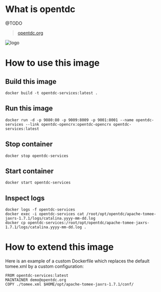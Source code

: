 # What is opentdc

@TODO

> [opentdc.org](http://www.opentdc.org)

![logo](https://raw.githubusercontent.com/docker-library/docs/master/opentdc/logo.png)

# How to use this image

## Build this image

    docker build -t opentdc-services:latest .
    
## Run this image

    docker run -d -p 9080:80 -p 9009:8009 -p 9001:8001 --name opentdc-services --link opentdc-opencrx:opentdc-opencrx opentdc-services:latest
    
## Stop container

    docker stop opentdc-services
    
## Start container

    docker start opentdc-services
    
## Inspect logs

    docker logs -f opentdc-services
    docker exec -i opentdc-services cat /root/opt/opentdc/apache-tomee-jaxrs-1.7.1/logs/catalina.yyyy-mm-dd.log
    docker cp opentdc-services:/root/opt/opentdc/apache-tomee-jaxrs-1.7.1/logs/catalina.yyyy-mm-dd.log .

# How to extend this image

Here is an example of a custom Dockerfile which replaces the default tomee.xml by a custom configuration:

    FROM opentdc-services:latest
    MAINTAINER demo@opentdc.org
    COPY ./tomee.xml $HOME/opt/apache-tomee-jaxrs-1.7.1/conf/
